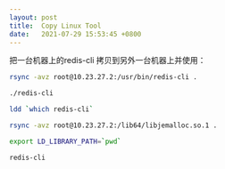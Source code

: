 ```yaml
---
layout: post
title:  Copy Linux Tool
date:   2021-07-29 15:53:45 +0800
---
```


把一台机器上的redis-cli 拷贝到另外一台机器上并使用：

```bash
rsync -avz root@10.23.27.2:/usr/bin/redis-cli .

./redis-cli

ldd `which redis-cli`

rsync -avz root@10.23.27.2:/lib64/libjemalloc.so.1 .

export LD_LIBRARY_PATH=`pwd`

redis-cli
```
